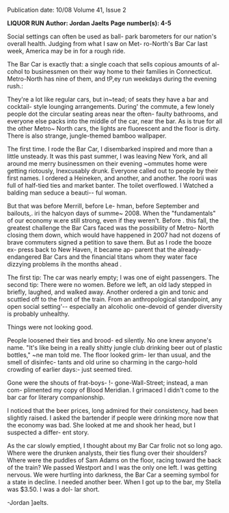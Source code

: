 Publication date: 10/08
Volume 41, Issue 2

**LIQUOR RUN**
**Author: Jordan Jaelts**
**Page number(s): 4-5**

Social settings can often be used as ball-
park barometers for our nation's overall 
health. Judging from what I saw on Met-
ro-North's Bar Car last week, America 
may be in for a rough ride. 


The Bar Car is exactly that: a single 
coach that sells copious amounts of al-
cohol to businessmen on their way 
home to their families in Connecticut. 
Metro-North has nine of them, and tP,ey 
run weekdays during the evening rush.: 


They're a lot like regular cars, but in~tead; 
of seats they have a bar and cocktail-
style lounging arrangements. During' 
the commute, a few lonely people dot 
the circular seating areas near the often-
faulty bathrooms, and everyone else 
packs into the middle of the car, near the 
bar. As is true for all the other Metro~ 
North cars, the lights are fluorescent and 
the floor is dirty. There is also strange, 
jungle-themed bamboo wallpaper. 


The first time. I rode the Bar Car, I 
disembarked inspired and more than a 
little unsteady. It was this past summer, 
I was leaving New York, and all around 
me merry businessmen on their evening 
~ommutes home were getting riotously, 
Inexcusably drunk. Everyone called out 
to people by their first names. I ordered 
a Heineken, and another, and another. 
1he roorii was full of half-tied ties and 
market banter. The toilet overflowed. I 
Watched a balding man seduce a beauti--
ful woman. 


But that was before Merrill, before Le-
hman, before September and bailouts,. iri 
the halcyon days of summe~ 2008. When 
the "fundamentals" of our economy w.ere 
still strong, even if they weren't. Before . 
this fall, the greatest challenge the Bar 
Cars faced was the possibility of Metro-
North closing them down, which would 
have happened in 2007 had not dozens 
of brave commuters signed a petition to 
save them. But as I rode the booze ex-
press back to New Haven, it became ap-
parent that the already-endangered Bar 
Cars and the financial titans whom 
they water 
face dizzying problems ih 
the months ahead . 


The first tip: The car was nearly empty; 
I was one of eight passengers. The second 
tip: There were no women. Before we left, 
an old lady stepped in briefly, laughed, 
and walked away. Another ordered a gin 
and tonic and scuttled off to the front 
of the train. From an anthropological 
standpoint, any open social setting'--
especially an alcoholic one-devoid of 
gender diversity is probably unhealthy. 


Things were not looking good. 


People loosened their ties and brood-
ed silently. No one knew anyone's name. 
"It's like being in a really shitty jungle 
club drinking beer out of plastic bottles," 
~ne man told me. The floor looked grim-
Ier than usual, and the smell of disinfec-
tants and old urine 
so charming in the 
cargo-hold crowding of earlier days:-
just seemed tired. 


Gone were the shouts of frat-boys-
!- gone-Wall-Street; instead, a man com-
plimented my copy of Blood Meridian. 
I grimaced 
I didn't come to the bar car 
for literary companionship. 


I noticed that the beer prices, long 
admired for their consistency, had been 
slightly raised. I asked the bartender if 
people were drinking more now that the 
economy was bad. She looked at me and 
shook her head, but I suspected a differ-
ent story. 


As the car slowly emptied, I thought 
about my Bar Car frolic not so long ago. 
Where were the drunken analysts, their 
ties flung over their shoulders? Where 
were the puddles of Sam Adams on the 
floor, racing toward the back of the train? 
We passed Westport and I was the only 
one left. I was getting nervous. We were 
hurtling into darkness, the Bar Car a 
seeming symbol for a state in decline. I 
needed another beer. When I got up to 
the bar, my Stella was $3.50. I was a dol-
lar short. 


-Jordan ]aelts.